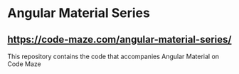 # Angular Material Series
## https://code-maze.com/angular-material-series/
This repository contains the code that accompanies Angular Material on Code Maze
